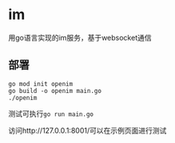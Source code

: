 # im
用go语言实现的im服务，基于websocket通信

## 部署

```
go mod init openim
go build -o openim main.go
./openim
```
测试可执行`go run main.go`

访问http://127.0.0.1:8001/可以在示例页面进行测试